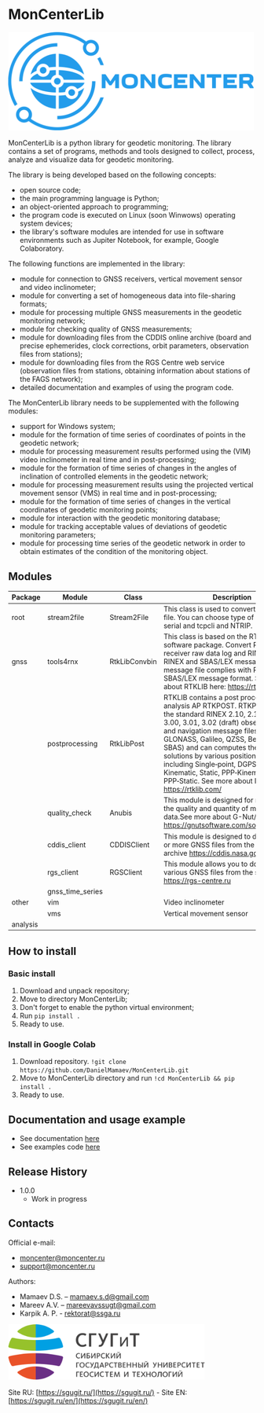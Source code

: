 # MonCenterLib

<img src="https://raw.githubusercontent.com/DanielMamaev/MonCenterLib/main/img/Moncenter.svg" alt="drawing" width="500"/>

MonCenterLib is a python library for geodetic monitoring. The library contains a set of programs, methods and tools designed to collect, process, analyze and visualize data for geodetic monitoring.

The library is being developed based on the following concepts:
* open source code;
* the main programming language is Python;
* an object-oriented approach to programming;
* the program code is executed on Linux (soon Winwows) operating system devices;
* the library's software modules are intended for use in software environments such as Jupiter Notebook, for example, Google Colaboratory.

The following functions are implemented in the library:
* module for connection to GNSS receivers, vertical movement sensor and video inclinometer;
* module for converting a set of homogeneous data into file-sharing formats;
* module for processing multiple GNSS measurements in the geodetic monitoring network;
* module for checking quality of GNSS measurements;
* module for downloading files from the CDDIS online archive (board and precise ephemerides, clock corrections, orbit parameters, observation files from stations);
* module for downloading files from the RGS Centre web service (observation files from stations, obtaining information about stations of the FAGS network);
* detailed documentation and examples of using the program code.

The MonCenterLib library needs to be supplemented with the following modules:
* support for Windows system;
* module for the formation of time series of coordinates of points in the geodetic network;
* module for processing measurement results performed using the (VIM) video inclinometer in real time and in post-processing;
* module for the formation of time series of changes in the angles of inclination of controlled elements in the geodetic network;
* module for processing measurement results using the projected vertical movement sensor (VMS) in real time and in post-processing;
* module for the formation of time series of changes in the vertical coordinates of geodetic monitoring points;
* module for interaction with the geodetic monitoring database;
* module for tracking acceptable values of deviations of geodetic monitoring parameters;
* module for processing time series of the geodetic network in order to obtain estimates of the condition of the monitoring object.

## Modules

|Package|Module|Class|Description|Status|
|---|---|---|---|---|
|root |stream2file|Stream2File |This class is used to convert a stream to a file. You can choose type of connections: serial and tcpcli and NTRIP. |Ready |
|gnss |tools4rnx|RtkLibConvbin|This class is based on the RTKLib software package. Convert RTCM, receiver raw data log and RINEX file to RINEX and SBAS/LEX message file. SBAS message file complies with RTKLIB SBAS/LEX message format. See more about RTKLIB here: https://rtklib.com/| Ready|
|     |postprocessing|RtkLibPost| RTKLIB contains a post processing analysis AP RTKPOST. RTKPOST inputs the standard RINEX 2.10, 2.11, 2.12, 3.00, 3.01, 3.02 (draft) observation data and navigation message files (GPS, GLONASS, Galileo, QZSS, BeiDou and SBAS) and can computes the positioning solutions by various positioning modes including Single‐point, DGPS/DGNSS, Kinematic, Static, PPP‐Kinematic and PPP‐Static. See more about RTKLIB here: https://rtklib.com/ |Ready|
|     |quality_check|Anubis|This module is designed for monitoring the quality and quantity of multi-GNSS data.See more about G-Nut/Anubis here: https://gnutsoftware.com/software/anubis |Ready|
|     |cddis_client|CDDISClient|This module is designed to download one or more GNSS files from the CDDIS archive https://cddis.nasa.gov/ |Ready|
|     |rgs_client|RGSClient|This module allows you to download various GNSS files from the service https://rgs-centre.ru |Ready|
|     |gnss_time_series|| |Soon|
|other| vim | |  Video inclinometer|Soon |
|     | vms | |Vertical movement sensor |Soon |
|analysis|  | | |Soon |


## How to install
### Basic install

1. Download and unpack repository;
2. Move to directory MonCenterLib;
3. Don't forget to enable the python virtual environment;
4. Run `pip install .`
5. Ready to use.


### Install in Google Colab

1. Download repository. `!git clone https://github.com/DanielMamaev/MonCenterLib.git`
2. Move to MonCenterLib directory and run `!cd MonCenterLib && pip install .`
3. Ready to use.

## Documentation and usage example
* See documentation [here](https://moncenterlib.readthedocs.io/)
* See examples code [here](examples/README.md)

## Release History

* 1.0.0
    * Work in progress

## Contacts
Official e-mail:
+ moncenter@moncenter.ru
+ support@moncenter.ru

Authors:
- Mamaev D.S. – mamaev.s.d@gmail.com
- Mareev A.V. – mareevavssugt@gmail.com
- Karpik A. P. - rektorat@ssga.ru

<img src="https://github.com/DanielMamaev/MonCenterLib/blob/main/img/ssugt.png?raw=true" width="400"/>

Site RU: [https://sgugit.ru/](https://sgugit.ru/) - Site EN: [https://sgugit.ru/en/](https://sgugit.ru/en/)
